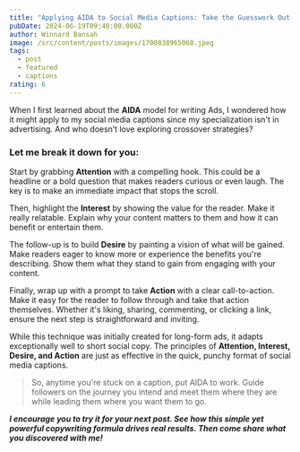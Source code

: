 ```yaml
---
title: "Applying AIDA to Social Media Captions: Take the Guesswork Out "
pubDate: 2024-06-19T09:40:00.000Z
author: Winnard Bansah
image: /src/content/posts/images/1700838965068.jpeg
tags:
  - post
  - featured
  - captions
rating: 6
---
```

When I first learned about the **AIDA** model for writing Ads, I wondered how it might apply to my social media captions since my specialization isn't in advertising. And who doesn’t love exploring crossover strategies?



### Let me break it down for you:

Start by grabbing **Attention** with a compelling hook. This could be a headline or a bold question that makes readers curious or even laugh. The key is to make an immediate impact that stops the scroll.



Then, highlight the **Interest** by showing the value for the reader. Make it really relatable. Explain why your content matters to them and how it can benefit or entertain them.



The follow-up is to build **Desire** by painting a vision of what will be gained. Make readers eager to know more or experience the benefits you're describing. Show them what they stand to gain from engaging with your content.



Finally, wrap up with a prompt to take **Action** with a clear call-to-action. Make it easy for the reader to follow through and take that action themselves. Whether it's liking, sharing, commenting, or clicking a link, ensure the next step is straightforward and inviting.



While this technique was initially created for long-form ads, it adapts exceptionally well to short social copy. The principles of **Attention, Interest, Desire, and Action** are just as effective in the quick, punchy format of social media captions.



> So, anytime you're stuck on a caption, put AIDA to work. Guide followers on the journey you intend and meet them where they are while leading them where you want them to go.

***I encourage you to try it for your next post. See how this simple yet powerful copywriting formula drives real results. Then come share what you discovered with me!***
